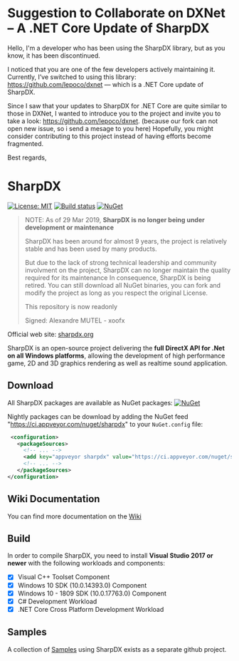 # Suggestion to Collaborate on DXNet – A .NET Core Update of SharpDX  
Hello,
I'm a developer who has been using the SharpDX library, but as you know, it has been discontinued.

I noticed that you are one of the few developers actively maintaining it. Currently, I’ve switched to using this library: https://github.com/lepoco/dxnet — which is a .NET Core update of SharpDX.

Since I saw that your updates to SharpDX for .NET Core are quite similar to those in DXNet, I wanted to introduce you to the project and invite you to take a look: https://github.com/lepoco/dxnet.
(because our fork can not open new issue, so i send a mesage to you here)
Hopefully, you might consider contributing to this project instead of having efforts become fragmented.

Best regards,

# SharpDX

[![License: MIT](https://img.shields.io/badge/License-MIT-yellow.svg)](https://github.com/sharpdx/SharpDX/blob/master/LICENSE)
[![Build status](https://ci.appveyor.com/api/projects/status/21v2akj26ytuyml6?svg=true)](https://ci.appveyor.com/project/xoofx/sharpdx) 
[![NuGet](https://img.shields.io/nuget/v/SharpDX.svg)](https://www.nuget.org/packages?q=Tags%3A%22SharpDX%22)

> NOTE: As of 29 Mar 2019, **SharpDX is no longer being under development or maintenance**
>
> SharpDX has been around for almost 9 years, the project is relatively stable and has been used by many products.
>
> But due to the lack of strong technical leadership and community involvment on the project, SharpDX can no longer maintain the quality required for its maintenance
> In consequence, SharpDX is being retired. You can still download all NuGet binaries, you can fork and modify the project as long as you respect the original License.
>
> This repository is now readonly
>
>  Signed: Alexandre MUTEL - xoofx

Official web site: [sharpdx.org](http://sharpdx.org)

SharpDX is an open-source project delivering the **full DirectX API for .Net on all Windows platforms**, allowing the development of high performance game, 2D and 3D graphics rendering as well as realtime sound application.

## Download

All SharpDX packages are available as NuGet packages: [![NuGet](https://img.shields.io/nuget/v/SharpDX.svg)](https://www.nuget.org/packages?q=Tags%3A%22SharpDX%22)

Nightly packages can be download by adding the NuGet feed "https://ci.appveyor.com/nuget/sharpdx" to your `NuGet.config` file:

```xml
 <configuration>
   <packageSources>
     <!-- ... -->
     <add key="appveyor sharpdx" value="https://ci.appveyor.com/nuget/sharpdx" />
     <!-- ... -->
   </packageSources>
</configuration>     
```

## Wiki Documentation

You can find more documentation on the [Wiki](http://sharpdx.org/wiki)

## Build

In order to compile SharpDX, you need to install **Visual Studio 2017 or newer** with the following workloads and components:

- [x] Visual C++ Toolset Component
- [x] Windows 10 SDK (10.0.14393.0) Component
- [x] Windows 10 - 1809 SDK (10.0.17763.0) Component
- [x] C# Development Workload
- [x] .NET Core Cross Platform Development Workload

## Samples

A collection of [Samples](https://github.com/sharpdx/SharpDX-Samples) using SharpDX exists as a separate github project.
